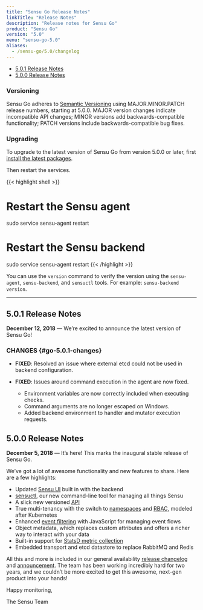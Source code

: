 ```yaml
---
title: "Sensu Go Release Notes"
linkTitle: "Release Notes"
description: "Release notes for Sensu Go"
product: "Sensu Go"
version: "5.0"
menu: "sensu-go-5.0"
aliases:
  - /sensu-go/5.0/changelog
---
```


- [5.0.1 Release Notes](#5-0-1-release-notes)
- [5.0.0 Release Notes](#5-0-0-release-notes)

### Versioning
Sensu Go adheres to [Semantic Versioning](https://semver.org/spec/v2.0.0.html) using MAJOR.MINOR.PATCH release numbers, starting at 5.0.0. MAJOR version changes indicate incompatible API changes; MINOR versions add backwards-compatible functionality; PATCH versions include backwards-compatible bug fixes.

### Upgrading

To upgrade to the latest version of Sensu Go from version 5.0.0 or later, first [install the latest packages][8].

Then restart the services.

{{< highlight shell >}}
# Restart the Sensu agent
sudo service sensu-agent restart

# Restart the Sensu backend
sudo service sensu-agent restart
{{< /highlight >}}

You can use the `version` command to verify the version using the `sensu-agent`, `sensu-backend`, and `sensuctl` tools. For example: `sensu-backend version`.

---

## 5.0.1 Release Notes

**December 12, 2018** &mdash; We’re excited to announce the latest
version of Sensu Go!

### CHANGES {#go-5.0.1-changes}

- **FIXED**: Resolved an issue where external etcd could not be used in backend configuration.

- **FIXED**: Issues around command execution in the agent are now
  fixed.
    * Environment variables are now correctly included when executing checks.
    * Command arguments are no longer escaped on Windows.
    * Added backend environment to handler and mutator execution requests.

## 5.0.0 Release Notes

**December 5, 2018** &mdash; It’s here! This marks the inaugural stable release of Sensu Go. 

We’ve got a lot of awesome functionality and new features to share. Here are a few highlights:

- Updated [Sensu UI][1] built in with the backend 
- [sensuctl][2], our new command-line tool for managing all things Sensu 
- A slick new versioned [API][3]
- True multi-tenancy with the switch to [namespaces][4] and [RBAC][5], modeled after Kubernetes 
- Enhanced [event filtering][6] with JavaScript for managing event flows 
- Object metadata, which replaces custom attributes and offers a richer way to interact with your data 
- Built-in support for [StatsD metric collection][7] 
- Embedded transport and etcd datastore to replace RabbitMQ and Redis

All this and more is included in our general availability [release changelog][changelog] and [announcement][blog].
The team has been working incredibly hard for two years, and we couldn’t be more excited to get this awesome, next-gen product into your hands! 

Happy monitoring, 

The Sensu Team 

[changelog]: https://github.com/sensu/sensu-go/blob/master/CHANGELOG.md
[blog]: https://blog.sensu.io/sensu-go-is-here
[1]: /sensu-go/5.0/dashboard/overview
[2]: /sensu-go/5.0/sensuctl/reference
[3]: /sensu-go/5.0/api/overview
[4]: /sensu-go/5.0/reference/rbac#namespaces
[5]: /sensu-go/5.0/reference/rbac
[6]: /sensu-go/5.0/reference/filters
[7]: /sensu-go/5.0/guides/aggregate-metrics-statsd
[8]: /sensu-go/5.0/installation/install-sensu
